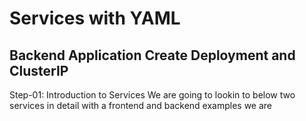 # Services with YAML
## Backend Application Create Deployment and ClusterIP
Step-01: Introduction to Services
We are going to lookin to below two services in detail with a frontend and backend examples 
 we are 